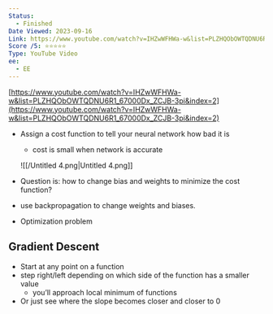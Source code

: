 ```yaml
---
Status:
  - Finished
Date Viewed: 2023-09-16
Link: https://www.youtube.com/watch?v=IHZwWFHWa-w&list=PLZHQObOWTQDNU6R1_67000Dx_ZCJB-3pi&index=2
Score /5: ⭐️⭐️⭐️⭐️⭐️
Type: YouTube Video
ee:
  - EE
---
```

[https://www.youtube.com/watch?v=IHZwWFHWa-w&list=PLZHQObOWTQDNU6R1_67000Dx_ZCJB-3pi&index=2](https://www.youtube.com/watch?v=IHZwWFHWa-w&list=PLZHQObOWTQDNU6R1_67000Dx_ZCJB-3pi&index=2)

- Assign a cost function to tell your neural network how bad it is
    
    - cost is small when network is accurate
    
    ![[/Untitled 4.png|Untitled 4.png]]
    
- Question is: how to change bias and weights to minimize the cost function?
- use backpropagation to change weights and biases.
- Optimization problem

## Gradient Descent

- Start at any point on a function
- step right/left depending on which side of the function has a smaller value
    - you’ll approach local minimum of functions
- Or just see where the slope becomes closer and closer to 0